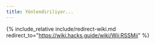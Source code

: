 ```yaml
---
title: Yönlendiriliyor...
---
```


{% include_relative include/redirect-wiki.md redirect_to="https://wiki.hacks.guide/wiki/Wii:RSSMii" %}
